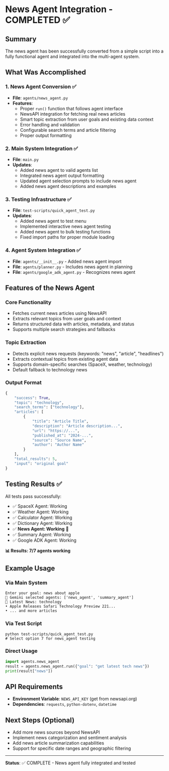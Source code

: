 # News Agent Integration - COMPLETED ✅

## Summary
The news agent has been successfully converted from a simple script into a fully functional agent and integrated into the multi-agent system.

## What Was Accomplished

### 1. News Agent Conversion ✅
- **File**: `agents/news_agent.py`
- **Features**:
  - Proper `run()` function that follows agent interface
  - NewsAPI integration for fetching real news articles
  - Smart topic extraction from user goals and existing data context
  - Error handling and validation
  - Configurable search terms and article filtering
  - Proper output formatting

### 2. Main System Integration ✅
- **File**: `main.py`
- **Updates**:
  - Added news agent to valid agents list
  - Integrated news agent output formatting
  - Updated agent selection prompts to include news agent
  - Added news agent descriptions and examples

### 3. Testing Infrastructure ✅
- **File**: `test-scripts/quick_agent_test.py`
- **Updates**:
  - Added news agent to test menu
  - Implemented interactive news agent testing
  - Added news agent to bulk testing functions
  - Fixed import paths for proper module loading

### 4. Agent System Integration ✅
- **File**: `agents/__init__.py` - Added news agent import
- **File**: `agents/planner.py` - Includes news agent in planning
- **File**: `agents/google_adk_agent.py` - Recognizes news agent

## Features of the News Agent

### Core Functionality
- Fetches current news articles using NewsAPI
- Extracts relevant topics from user goals and context
- Returns structured data with articles, metadata, and status
- Supports multiple search strategies and fallbacks

### Topic Extraction
- Detects explicit news requests (keywords: "news", "article", "headlines")
- Extracts contextual topics from existing agent data
- Supports domain-specific searches (SpaceX, weather, technology)
- Default fallback to technology news

### Output Format
```python
{
    "success": True,
    "topic": "technology",
    "search_terms": ["technology"],
    "articles": [
        {
            "title": "Article Title",
            "description": "Article description...",
            "url": "https://...",
            "published_at": "2024-...",
            "source": "Source Name",
            "author": "Author Name"
        }
    ],
    "total_results": 5,
    "input": "original goal"
}
```

## Testing Results ✅
All tests pass successfully:
- ✅ SpaceX Agent: Working
- ✅ Weather Agent: Working  
- ✅ Calculator Agent: Working
- ✅ Dictionary Agent: Working
- ✅ **News Agent: Working** 🎉
- ✅ Summary Agent: Working
- ✅ Google ADK Agent: Working

**📊 Results: 7/7 agents working**

## Example Usage

### Via Main System
```
Enter your goal: news about apple
🧠 Gemini selected agents: ['news_agent', 'summary_agent']
📰 Latest News: technology
• Apple Releases Safari Technology Preview 221...
• ... and more articles
```

### Via Test Script
```
python test-scripts/quick_agent_test.py
# Select option 7 for news_agent testing
```

### Direct Usage
```python
import agents.news_agent
result = agents.news_agent.run({"goal": "get latest tech news"})
print(result["news"])
```

## API Requirements
- **Environment Variable**: `NEWS_API_KEY` (get from newsapi.org)
- **Dependencies**: `requests`, `python-dotenv`, `datetime`

## Next Steps (Optional)
- Add more news sources beyond NewsAPI
- Implement news categorization and sentiment analysis  
- Add news article summarization capabilities
- Support for specific date ranges and geographic filtering

---
**Status**: ✅ COMPLETE - News agent fully integrated and tested
